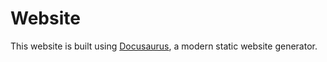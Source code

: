# Website

This website is built using [Docusaurus](https://docusaurus.io/), a modern static website generator.